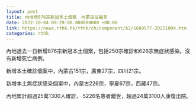 ```yaml
---
layout: post
title: 內地增876宗新冠本土個案　內蒙古佔最多
date: 2022-10-04 09:29:00.000000000 +08:00
link: https://news.rthk.hk/rthk/ch/component/k2/1669577-20221004.htm
categories: rthk
---
```


內地過去一日新增876宗新冠本土個案，包括250宗確診和626宗無症狀感染。沒有新增死亡病例。

新增本土確診個案中，內蒙古151宗，廣東27宗，四川21宗。

新增本土無症狀感染個案中，內蒙古226宗，寧夏67宗，西藏47宗。

內地累計超過25萬1300人確診， 5226名患者離世，超過24萬3100人康復出院。
